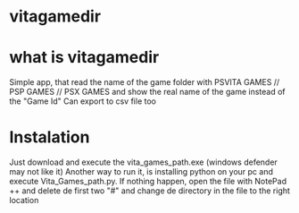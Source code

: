 # vitagamedir

# what is vitagamedir

Simple app, that read the name of the game folder with PSVITA GAMES // PSP GAMES // PSX GAMES and show the real name of the game instead of the "Game Id"
Can export to csv file too


# Instalation
Just download and execute  the vita_games_path.exe (windows defender may not like it)
Another way to run it, is installing python on your pc and execute Vita_Games_path.py. If nothing happen, open the file with NotePad ++ and delete de first two "#" and change de directory in the file to the right location
